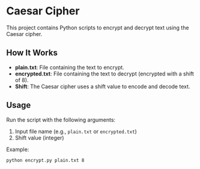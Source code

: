 # Caesar Cipher

This project contains Python scripts to encrypt and decrypt text using the Caesar cipher.

## How It Works
- **plain.txt**: File containing the text to encrypt.
- **encrypted.txt**: File containing the text to decrypt (encrypted with a shift of 8).
- **Shift**: The Caesar cipher uses a shift value to encode and decode text.

## Usage
Run the script with the following arguments:
1. Input file name (e.g., `plain.txt` or `encrypted.txt`)
2. Shift value (integer)

Example:
```bash
python encrypt.py plain.txt 8
